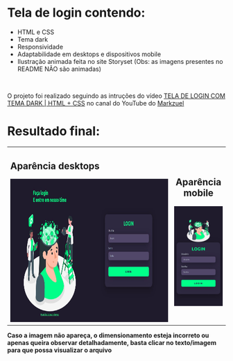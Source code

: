 # Tela de login contendo:
<div>
<ul>
  <li>HTML e CSS</li>
  <li>Tema dark</li>
  <li>Responsividade</li>
  <li>Adaptabilidade em desktops e dispositivos mobile</li>
<li>Ilustração animada feita no site Storyset (Obs: as imagens presentes no README NÃO são animadas)</li>
</ul><br>
  </div>
 
 <div>
<p>
O projeto foi realizado seguindo as intruções do vídeo <a href="https://www.youtube.com/watch?v=69-WfrVBli8&list=PLYOu_6V97DNvJTfT3wZCSZIcqJ11aFqax&index=134">TELA DE LOGIN COM TEMA DARK | HTML + CSS</a> no canal do YouTube do <a href="https://www.youtube.com/channel/UCdo5Euk5c2GKCOfQ0d_gKOg">Markzuel</a>
</p>

  <h1>Resultado final:</h1>
<table border="0" width="100%"
cellpadding="10">
<tr>

<td width="" valign="top">
 <h2>Aparência desktops</h2>
<img height="330px" src="https://github.com/BeAndy-cyber/Tela_de_Login-Tema_Dark/blob/main/img/Desktop-tela-de-login-tema-dark.jpg" alt="Representação da aparência da tela de login em um computador"/> 
</td>

<td width="25%" align="center">
<h2>Aparência mobile</h2>
<img   width="200px" src="https://github.com/BeAndy-cyber/Tela_de_Login-Tema_Dark/blob/main/img/telaLogin(Samsung%20Galaxy%20S8+).jpg" alt="Representação da aparência da tela de login em um dispositivo Samsung Galaxy S8"/> 
</td>

</tr>
</table>
  <p><b>Caso a imagem não apareça, o dimensionamento esteja incorreto ou apenas queira observar detalhadamente, basta clicar no texto/imagem para que possa visualizar o arquivo</b></p>
  </div>





